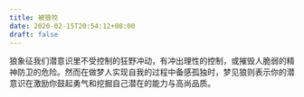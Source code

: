 ```yaml
---
title: 被狼咬
date: 2020-02-15T20:54:12+08:00
draft: false
---
```


狼象征我们潜意识里不受控制的狂野冲动，有冲出理性的控制，或摧毁人脆弱的精神防卫的危险。然而在做梦人实现自我的过程中备感孤独时，梦见狼则表示你的潜意识在激励你鼓起勇气和挖掘自己潜在的能力与高尚品质。